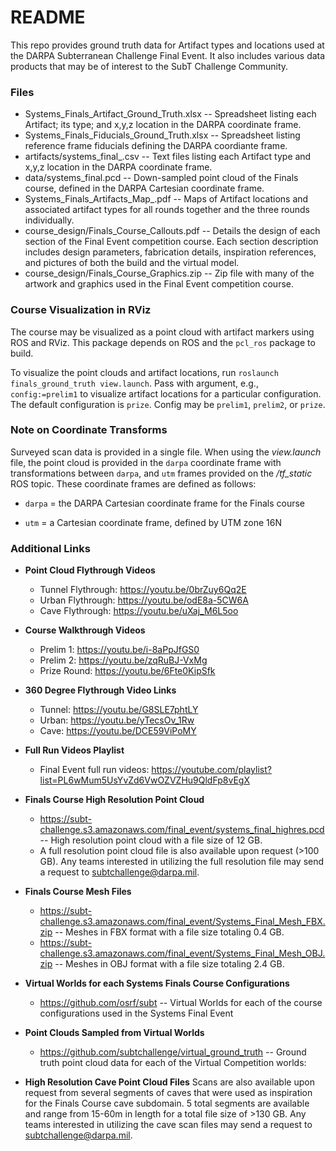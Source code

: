# README #

This repo provides ground truth data for Artifact types and locations used at the DARPA Subterranean Challenge Final Event. It also includes various data products that may be of interest to the SubT Challenge Community.

### Files ###

* Systems_Finals_Artifact_Ground_Truth.xlsx -- Spreadsheet listing each Artifact; its type; and x,y,z location in the DARPA coordinate frame.
* Systems_Finals_Fiducials_Ground_Truth.xlsx -- Spreadsheet listing reference frame fiducials defining the DARPA coordiante frame.
* artifacts/systems_final_<round>.csv -- Text files listing each Artifact type and x,y,z location in the DARPA coordinate frame.
* data/systems_final.pcd -- Down-sampled point cloud of the Finals course, defined in the DARPA Cartesian coordinate frame.
* Systems_Finals_Artifacts_Map_<round>.pdf -- Maps of Artifact locations and associated artifact types for all rounds together and the three rounds individually.
* course_design/Finals_Course_Callouts.pdf -- Details the design of each section of the Final Event competition course. Each section description includes design parameters, fabrication details, inspiration references, and pictures of both the build and the virtual model.
* course_design/Finals_Course_Graphics.zip -- Zip file with many of the artwork and graphics used in the Final Event competition course. 

### Course Visualization in RViz ###

The course may be visualized as a point cloud with artifact markers using ROS and RViz. This package depends on ROS and the `pcl_ros` package to build.

To visualize the point clouds and artifact locations, run `roslaunch finals_ground_truth view.launch`. Pass with argument, e.g., `config:=prelim1` to visualize artifact locations for a particular configuration. The default configuration is `prize`. Config may be `prelim1`, `prelim2`, or `prize`.

### Note on Coordinate Transforms ###

Surveyed scan data is provided in a single file.
When using the *view.launch* file, the point cloud is provided in the `darpa`
coordinate frame with transformations between `darpa`, and `utm` frames provided
on the */tf_static* ROS topic. These coordinate frames are defined as follows:

* `darpa` = the DARPA Cartesian coordinate frame for the Finals course

* `utm` = a Cartesian coordinate frame, defined by UTM zone 16N

### Additional Links ###

* **Point Cloud Flythrough Videos**
    * Tunnel Flythrough: https://youtu.be/0brZuy6Qq2E
    * Urban Flythrough: https://youtu.be/odE8a-5CW6A
    * Cave Flythrough: https://youtu.be/uXaj_M6L5oo

* **Course Walkthrough Videos**
    * Prelim 1: https://youtu.be/i-8aPpJfGS0
    * Prelim 2: https://youtu.be/zqRuBJ-VxMg
    * Prize Round: https://youtu.be/6Fte0KipSfk
 
* **360 Degree Flythrough Video Links**
    * Tunnel: https://youtu.be/G8SLE7phtLY
    * Urban: https://youtu.be/yTecsOv_1Rw
    * Cave: https://youtu.be/DCE59ViPoMY
 
* **Full Run Videos Playlist**
    * Final Event full run videos: https://youtube.com/playlist?list=PL6wMum5UsYvZd6VwOZVZHu9QldFp8vEgX
 
* **Finals Course High Resolution Point Cloud**
    * https://subt-challenge.s3.amazonaws.com/final_event/systems_final_highres.pcd -- High resolution point cloud with a file size of 12 GB.
    * A full resolution point cloud file is also available upon request (>100 GB). Any teams interested in utilizing the full resolution file may send a request to subtchallenge@darpa.mil.
 
* **Finals Course Mesh Files**
    * https://subt-challenge.s3.amazonaws.com/final_event/Systems_Final_Mesh_FBX.zip -- Meshes in FBX format with a file size totaling 0.4 GB.
    * https://subt-challenge.s3.amazonaws.com/final_event/Systems_Final_Mesh_OBJ.zip -- Meshes in OBJ format with a file size totaling 2.4 GB. 
 
* **Virtual Worlds for each Systems Finals Course Configurations**
    * https://github.com/osrf/subt -- Virtual Worlds for each of the course configurations used in the Systems Final Event
 

* **Point Clouds Sampled from Virtual Worlds**
    * https://github.com/subtchallenge/virtual_ground_truth -- Ground truth point cloud data for each of the Virtual Competition worlds: 
 

* **High Resolution Cave Point Cloud Files**
Scans are also available upon request from several segments of caves that were used as inspiration for the Finals Course cave subdomain. 5 total segments are available and range from 15-60m in length for a total file size of >130 GB. Any teams interested in utilizing the cave scan files may send a request to subtchallenge@darpa.mil.

